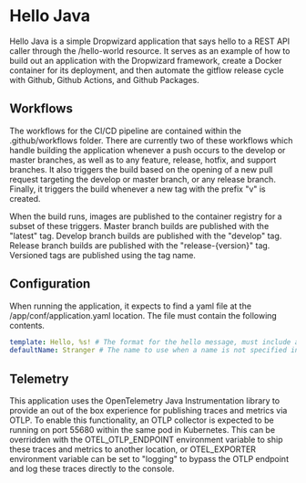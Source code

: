 # Hello Java

Hello Java is a simple Dropwizard application that says hello to a REST 
API caller through the /hello-world resource.  It serves as an example 
of how to build out an application with the Dropwizard framework, create 
a Docker container for its deployment, and then automate the gitflow 
release cycle with Github, Github Actions, and Github Packages.

## Workflows

The workflows for the CI/CD pipeline are contained within the 
.github/workflows folder.  There are currently two of these workflows which 
handle building the application whenever a push occurs to the develop or 
master branches, as well as to any feature, release, hotfix, and support 
branches.  It also triggers the build based on the opening of a new 
pull request targeting the develop or master branch, or any release 
branch.  Finally, it triggers the build whenever a new tag with the prefix 
"v" is created.

When the build runs, images are published to the container registry for a 
subset of these triggers.  Master branch builds are published with the 
"latest" tag.  Develop branch builds are published with the "develop" tag.
Release branch builds are published with the "release-{version}" tag.  
Versioned tags are published using the tag name.

## Configuration

When running the application, it expects to find a yaml file at the 
/app/conf/application.yaml location.  The file must contain the following 
contents.

```yaml
template: Hello, %s! # The format for the hello message, must include a %s for the name substitution.
defaultName: Stranger # The name to use when a name is not specified in the "name" query parameter.
```

## Telemetry

This application uses the OpenTelemetry Java Instrumentation library to provide 
an out of the box experience for publishing traces and metrics via OTLP.  To 
enable this functionality, an OTLP collector is expected to be running on port 
55680 within the same pod in Kubernetes.  This can be overridden with the 
OTEL_OTLP_ENDPOINT environment variable to ship these traces and metrics to another 
location, or OTEL_EXPORTER environment variable can be set to "logging" to bypass 
the OTLP endpoint and log these traces directly to the console.

